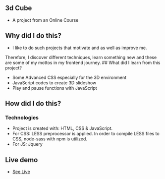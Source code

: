 ## 3d Cube
<ul>
<li>A project from an Online Course</li>
</ul>

## Why did I do this?
<ul>
<li>I like to do such projects that motivate and as well as improve me.
</li>
</ul>
 Therefore, I discover different techniques, learn something new and these are some of my mottos in my frontend journey.
## What did I learn from this project?
<ul>
<li>Some Advanced CSS especially for the 3D environment</li>
<li>JavaScript codes to create 3D slideshow </li>
<li>Play and pause functions with JavaScript</li>
</ul>

## How did I do this?
### Technologies
<ul>
<li>Project is created with: HTML, CSS & JavaScript.</li>
<li>For CSS: LESS preprocessor is applied. In order to compile LESS files to CSS, node-sass with npm is utilized.</li>
<li>For JS: Jquery</li>
</ul>

## Live demo
<ul> 
<li><a href="https://cube-3d.gokseloz.vercel.app/" target="_blank">See Live</a></li>
</ul>


